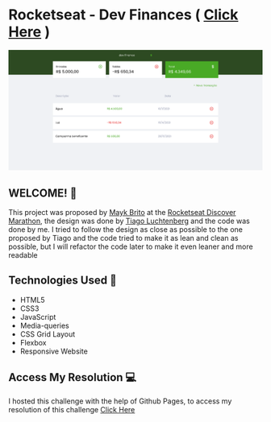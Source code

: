 # Rocketseat - Dev Finances ( [Click Here]( https://samueloliveiraa.github.io/dev-finances/) )

![Design preview for Dev Finances](/Assets/Images/design-preview.png)

## WELCOME! 👋

This project was proposed by [Mayk Brito](https://github.com/maykbrito) at the [Rocketseat Discover Marathon](https://www.rocketseat.com.br/discover), the design was done by [Tiago Luchtenberg](https://www.instagram.com/tiagoluchtenberg/?hl=pt-br) and the code was done by me. I tried to follow the design as close as possible to the one proposed by Tiago and the code tried to make it as lean and clean as possible, but I will refactor the code later to make it even leaner and more readable

## Technologies Used 🧩

* HTML5
* CSS3
* JavaScript
* Media-queries
* CSS Grid Layout
* Flexbox
* Responsive Website

## Access My Resolution 💻

   I hosted this challenge with the help of Github Pages, to access my resolution of this challenge [Click Here](https://samueloliveiraa.github.io/dev-finances/)
